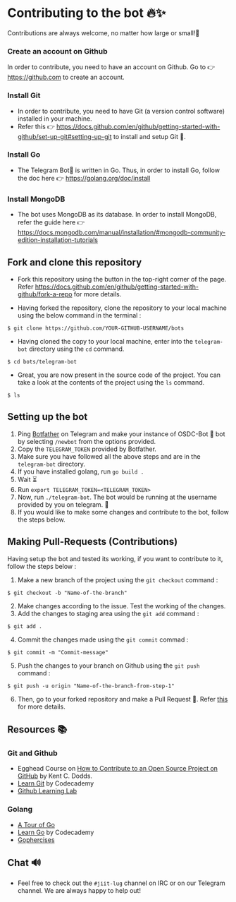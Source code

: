 
# Contributing to the bot 🔥✨

Contributions are always welcome, no matter how large or small!🙂

### Create an account on Github

In order to contribute, you need to have an account on Github. Go to 👉 https://github.com to create an account.

### Install Git

* In order to contribute, you need to have Git (a version control software) installed in your machine.
* Refer this 👉 https://docs.github.com/en/github/getting-started-with-github/set-up-git#setting-up-git to install and setup Git 🚀.

### Install Go

* The Telegram Bot🤖 is written in Go. Thus, in order to install Go, follow the doc here 👉 https://golang.org/doc/install

### Install MongoDB

* The bot uses MongoDB as its database. In order to install MongoDB, refer the guide here 👉 https://docs.mongodb.com/manual/installation/#mongodb-community-edition-installation-tutorials

## Fork and clone this repository

* Fork this repository using the button in the top-right corner of the page. Refer https://docs.github.com/en/github/getting-started-with-github/fork-a-repo for more details.

* Having forked the repository, clone the repository to your local machine using the below command in the terminal :
```
$ git clone https://github.com/YOUR-GITHUB-USERNAME/bots
```

* Having cloned the copy to your local machine, enter into the `telegram-bot` directory using the `cd` command.
```
$ cd bots/telegram-bot
```

* Great, you are now present in the source code of the project. You can take a look at the contents of the project using the `ls` command.
```
$ ls
```

## Setting up the bot

1. Ping [Botfather](https://telegram.me/botfather) on Telegram and make your instance of OSDC-Bot 🤖 bot by selecting `/newbot` from the options provided.
2. Copy the `TELEGRAM_TOKEN` provided by Botfather.
3. Make sure you have followed all the above steps and are in the `telegram-bot` directory.
4. If you have installed golang, run `go build .`
5. Wait ⏳
6. Run `export TELEGRAM_TOKEN=<TELEGRAM_TOKEN>`
7. Now, run `./telegram-bot`. The bot would be running at the username provided by you on telegram. 🚀
8. If you would like to make some changes and contribute to the bot, follow the steps below.

## Making Pull-Requests (Contributions)

Having setup the bot and tested its working, if you want to contribute to it, follow the steps below :

1. Make a new branch of the project using the `git checkout` command :
```
$ git checkout -b "Name-of-the-branch"
```
2. Make changes according to the issue. Test the working of the changes.
3. Add the changes to staging area using the `git add` command :
```
$ git add .
```
4. Commit the changes made using the `git commit` commad :
```
$ git commit -m "Commit-message"
```
5. Push the changes to your branch on Github using the `git push` command :
```
$ git push -u origin "Name-of-the-branch-from-step-1"
```
6. Then, go to your forked repository and make a Pull Request 🎉. Refer [this](https://docs.github.com/en/github/collaborating-with-issues-and-pull-requests/creating-a-pull-request) for more details.

## Resources 📚

### Git and Github

* Egghead Course on [How to Contribute to an Open Source Project on GitHub](https://egghead.io/courses/how-to-contribute-to-an-open-source-project-on-github) by Kent C. Dodds.
* [Learn Git](https://www.codecademy.com/learn/learn-git) by Codecademy
* [Github Learning Lab](https://lab.github.com/)

### Golang

* [A Tour of Go](https://tour.golang.org/)
* [Learn Go](https://www.codecademy.com/learn/learn-go) by Codecademy
* [Gophercises](https://gophercises.com/)

## Chat 🔊

* Feel free to check out the `#jiit-lug` channel on IRC or on our Telegram channel. We are always happy to help out!
